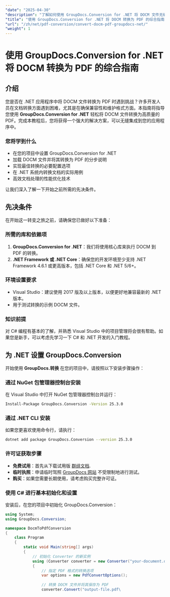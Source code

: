 ```yaml
---
"date": "2025-04-30"
"description": "了解如何使用 GroupDocs.Conversion for .NET 将 DOCM 文件无缝转换为 PDF，确保兼容性并保持格式。非常适合 .NET 开发人员。"
"title": "使用 GroupDocs.Conversion for .NET 将 DOCM 转换为 PDF 的综合指南"
"url": "/zh/net/pdf-conversion/convert-docm-pdf-groupdocs-net/"
"weight": 1
---
```


# 使用 GroupDocs.Conversion for .NET 将 DOCM 转换为 PDF 的综合指南

## 介绍

您是否在 .NET 应用程序中将 DOCM 文件转换为 PDF 时遇到挑战？许多开发人员在文档转换方面遇到困难，尤其是在确保兼容性和维护格式方面。本指南将指导您使用 **GroupDocs.Conversion for .NET** 轻松将 DOCM 文件转换为高质量的 PDF。完成本教程后，您将获得一个强大的解决方案，可以无缝集成到您的应用程序中。

### 您将学到什么
- 在您的项目中设置 GroupDocs.Conversion for .NET
- 加载 DOCM 文件并将其转换为 PDF 的分步说明
- 实现最佳转换的必要配置选项
- 在 .NET 系统内转换文档的实际用例
- 高效文档处理的性能优化技术

让我们深入了解一下开始之前所需的先决条件。

## 先决条件

在开始这一转变之旅之前，请确保您已做好以下准备：

### 所需的库和依赖项
1. **GroupDocs.Conversion for .NET**：我们将使用核心库来执行 DOCM 到 PDF 的转换。
2. **.NET Framework 或 .NET Core**：确保您的开发环境至少支持 .NET Framework 4.6.1 或更高版本，包括 .NET Core 和 .NET 5/6+。

### 环境设置要求
- Visual Studio：建议使用 2017 版及以上版本，以便更好地兼容最新的 .NET 版本。
- 用于测试转换的示例 DOCM 文件。

### 知识前提
对 C# 编程有基本的了解，并熟悉 Visual Studio 中的项目管理将会很有帮助。如果您是新手，可以考虑先学习一下 C# 和 .NET 开发的入门教程。

## 为 .NET 设置 GroupDocs.Conversion

开始使用 **GroupDocs.转换** 在您的项目中，请按照以下安装步骤操作：

### 通过 NuGet 包管理器控制台安装
在 Visual Studio 中打开 NuGet 包管理器控制台并运行：

```bash
Install-Package GroupDocs.Conversion -Version 25.3.0
```

### 通过 .NET CLI 安装
如果您更喜欢使用命令行，请执行：

```bash
dotnet add package GroupDocs.Conversion --version 25.3.0
```

### 许可证获取步骤
- **免费试用**：首先从下载试用版 [群组文档](https://releases。groupdocs.com/conversion/net/).
- **临时执照**：申请临时驾照 [GroupDocs 网站](https://purchase.groupdocs.com/temporary-license/) 不受限制地进行测试。
- **购买**：如果您需要长期使用，请考虑购买完整许可证。

### 使用 C# 进行基本初始化和设置
安装后，在您的项目中初始化 GroupDocs.Conversion：

```csharp
using System;
using GroupDocs.Conversion;

namespace DocmToPdfConversion
{
    class Program
    {
        static void Main(string[] args)
        {
            // 初始化 Converter 的新实例
            using (Converter converter = new Converter("your-document.dcom"))
            {
                // 指定 PDF 格式的转换选项
                var options = new PdfConvertOptions();
                
                // 转换 DOCM 文件并将其保存为 PDF
                converter.Convert("output-file.pdf\